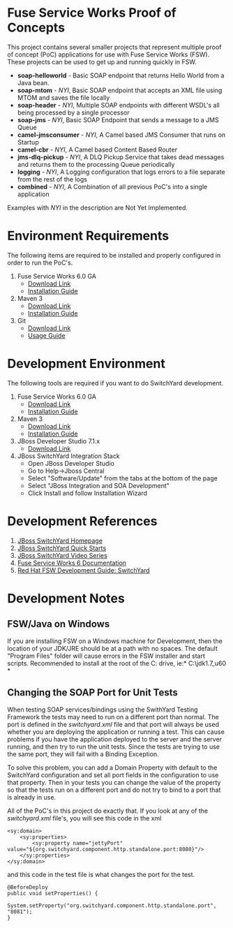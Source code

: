 Fuse Service Works Proof of Concepts
=======
This project contains several smaller projects that represent multiple proof of concept (PoC) applications for use with Fuse Service Works (FSW). These projects can be used to get up and running quickly in FSW.

- **soap-helloworld** - Basic SOAP endpoint that returns Hello World from a Java bean.
- **soap-mtom** - *NYI*, Basic SOAP endpoint that accepts an XML file using MTOM and saves the file locally
- **soap-header** - *NYI*, Multiple SOAP endpoints with different WSDL's all being processed by a single processor
- **soap-jms** - *NYI*, Basic SOAP Endpoint that sends a message to a JMS Queue
- **camel-jmsconsumer** - *NYI*, A Camel based JMS Consumer that runs on Startup
- **camel-cbr** - *NYI*, A Camel based Content Based Router
- **jms-dlq-pickup** - *NYI*, A DLQ Pickup Service that takes dead messages and returns them to the processing Queue periodically
- **logging** - *NYI*, A Logging configuration that logs errors to a file separate from the rest of the logs
- **combined** - *NYI*, A Combination of all previous PoC's into a single application

Examples with *NYI* in the description are Not Yet Implemented.

Environment Requirements
======
The following items are required to be installed and properly configured in order to run the PoC's.

1. Fuse Service Works 6.0 GA
	- [Download Link](http://www.jboss.org/download-manager/file/jboss-fsw-6.0.0.GA.zip)
	- [Installation Guide](https://access.redhat.com/site/documentation/en-US/Red_Hat_JBoss_Fuse_Service_Works/6/html-single/Installation_Guide/index.html)
2. Maven 3
	- [Download Link](ftp://mirror.reverse.net/pub/apache/maven/maven-3/3.2.1/binaries/apache-maven-3.2.1-bin.zip)
	- [Installation Guide](http://maven.apache.org/download.cgi#Installation)
3. Git
	- [Download Link](http://git-scm.com/downloads)
	- [Usage Guide](http://git-scm.com/book/en/)

Development Environment
======
The following tools are required if you want to do SwitchYard development.

1. Fuse Service Works 6.0 GA
	- [Download Link](http://www.jboss.org/download-manager/file/jboss-fsw-6.0.0.GA.zip)
	- [Installation Guide](https://access.redhat.com/site/documentation/en-US/Red_Hat_JBoss_Fuse_Service_Works/6/html-single/Installation_Guide/index.html)
2. Maven 3
	- [Download Link](ftp://mirror.reverse.net/pub/apache/maven/maven-3/3.2.1/binaries/apache-maven-3.2.1-bin.zip)
	- [Installation Guide](http://maven.apache.org/download.cgi#Installation)
3. JBoss Developer Studio 7.1.x
	- [Download Link](http://www.jboss.org/download-manager/file/jboss-devstudio-7.1.1.GA-standalone_universal-standalone_jar.jar)
4. JBoss SwitchYard Integration Stack
	- Open JBoss Developer Studio
	- Go to Help->Jboss Central
	- Select "Software/Update" from the tabs at the bottom of the page
	- Select "JBoss Integration and SOA Development"
	- Click Install and follow Installation Wizard

Development References
=======
1. [JBoss SwitchYard Homepage](http://switchyard.jboss.org/)
2. [JBoss SwitchYard Quick Starts](https://github.com/jboss-switchyard/quickstarts)
3. [JBoss SwitchYard Video Series](https://community.jboss.org/wiki/SwitchYardVideoSeries)
4. [Fuse Service Works 6 Documentation](https://access.redhat.com/site/documentation/en-US/Red_Hat_JBoss_Fuse_Service_Works/)
5. [Red Hat FSW Development Guide: SwitchYard](https://access.redhat.com/site/documentation/en-US/Red_Hat_JBoss_Fuse_Service_Works/6/html/Development_Guide_Volume_1_SwitchYard/index.html)

Development Notes
=======
FSW/Java on Windows
-------
If you are installing FSW on a Windows machine for Development, then the location of your JDK/JRE should be at a path with no spaces. The default "Program Files" folder will cause errors in the FSW installer and start scripts. Recommended to install at the root of the C: drive, ie:* C:\jdk1.7_u60 *

Changing the SOAP Port for Unit Tests
-------
When testing SOAP services/bindings using the SwithYard Testing Framework the tests may need to run on a different port than normal. The port is defined in the *switchyard.xml* file and that port will always be used whether you are deploying the application or running a test. This can cause problems if you have the application deployed to the server and the server running, and then try to run the unit tests. Since the tests are trying to use the same port, they will fail with a Binding Exception.

To solve this problem, you can add a Domain Property with default to the SwitchYard configuration and set all port fields in the configuration to use that property. Then in your tests you can change the value of the property so that the tests run on a different port and do not try to bind to a port that is already in use.

All of the PoC's in this project do exactly that. If you look at any of the *switchyard.xml* file's, you will see this code in the xml

	<sy:domain>
		<sy:properties>
			<sy:property name="jettyPort" value="${org.switchyard.component.http.standalone.port:8080}"/>
		</sy:properties>
	</sy:domain>

and this code in the test file is what changes the port for the test.

	@BeforeDeploy
	public void setProperties() {
	    System.setProperty("org.switchyard.component.http.standalone.port", "8081");
	}